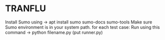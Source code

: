 # TRANFLU
Install Sumo using -> apt install sumo sumo-docs sumo-tools
Make sure Sumo environment is in your system path.
for each test case:
Run using this command -> python filename.py (put runner.py)
